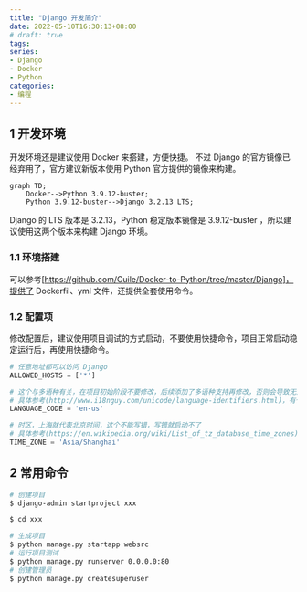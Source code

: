 ```yaml
---
title: "Django 开发简介"
date: 2022-05-10T16:30:13+08:00
# draft: true
tags:
series:
- Django
- Docker
- Python
categories:
- 编程
---
```


## 1 开发环境

开发环境还是建议使用 Docker 来搭建，方便快捷。
不过 Django 的官方镜像已经弃用了，官方建议新版本使用 Python 官方提供的镜像来构建。

```mermaid
graph TD;
    Docker-->Python 3.9.12-buster;
    Python 3.9.12-buster-->Django 3.2.13 LTS;
```
  
Django 的 LTS 版本是 3.2.13，Python 稳定版本镜像是 3.9.12-buster ，所以建议使用这两个版本来构建 Django 环境。

### 1.1 环境搭建

可以参考[https://github.com/Cuile/Docker-to-Python/tree/master/Django]，提供了 Dockerfil、yml 文件，还提供全套使用命令。

### 1.2 配置项

修改配置后，建议使用项目调试的方式启动，不要使用快捷命令，项目正常启动稳定运行后，再使用快捷命令。

```python
# 任意地址都可以访问 Django
ALLOWED_HOSTS = ['*'] 

# 这个与多语种有关，在项目初始阶段不要修改，后续添加了多语种支持再修改，否则会导致无法启动。
# 具体参考(http://www.i18nguy.com/unicode/language-identifiers.html)，有个傻逼教程，上来就改成 zh-CN 果然导致项目无法正常启动。
LANGUAGE_CODE = 'en-us'

# 时区，上海就代表北京时间，这个不能写错，写错就启动不了
# 具体参考(https://en.wikipedia.org/wiki/List_of_tz_database_time_zones)，这里是标准的，有个傻逼教程非给写成 Asia/Beijing 导致怎么都起不来，太TMD的二逼了。
TIME_ZONE = 'Asia/Shanghai'
```

## 2 常用命令

```bash
# 创建项目
$ django-admin startproject xxx

$ cd xxx

# 生成项目
$ python manage.py startapp websrc
# 运行项目测试
$ python manage.py runserver 0.0.0.0:80
# 创建管理员
$ python manage.py createsuperuser
```